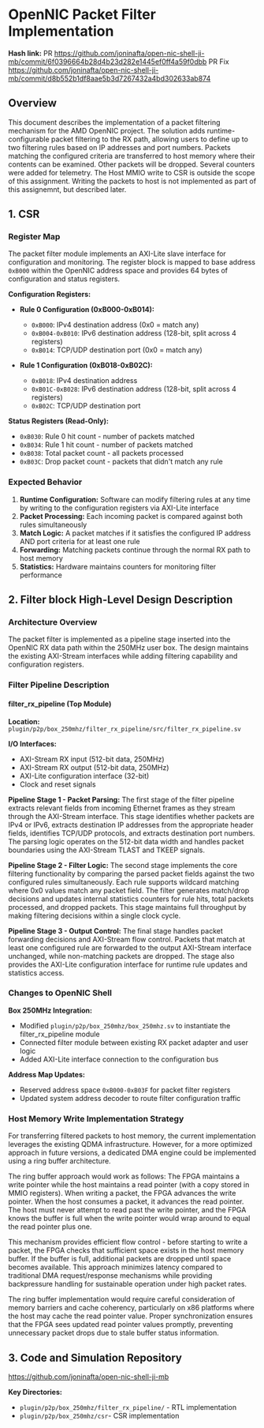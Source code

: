 # OpenNIC Packet Filter Implementation

**Hash link:**
PR https://github.com/joninafta/open-nic-shell-ji-mb/commit/6f0396664b28d4b23d282e1445ef0ff4a59f0dbb
PR Fix https://github.com/joninafta/open-nic-shell-ji-mb/commit/d8b552b1df8aae5b3d7267432a4bd302633ab874

## Overview

This document describes the implementation of a packet filtering mechanism for the AMD OpenNIC project. The solution adds runtime-configurable packet filtering to the RX path, allowing users to define up to two filtering rules based on IP addresses and port numbers. Packets matching the configured criteria are transferred to host memory where their contents can be examined. Other packets will be dropped.
Several counters were added for telemetry.
The Host MMIO write to CSR is outside the scope of this assignment.
Writing the packets to host is not implemented as part of this assignemnt, but described later.

## 1. CSR

### Register Map

The packet filter module implements an AXI-Lite slave interface for configuration and monitoring. The register block is mapped to base address `0xB000` within the OpenNIC address space and provides 64 bytes of configuration and status registers.

**Configuration Registers:**
- **Rule 0 Configuration (0xB000-0xB014):**
  - `0xB000`: IPv4 destination address (0x0 = match any)
  - `0xB004-0xB010`: IPv6 destination address (128-bit, split across 4 registers)
  - `0xB014`: TCP/UDP destination port (0x0 = match any)

- **Rule 1 Configuration (0xB018-0xB02C):**
  - `0xB018`: IPv4 destination address
  - `0xB01C-0xB028`: IPv6 destination address (128-bit, split across 4 registers)
  - `0xB02C`: TCP/UDP destination port

**Status Registers (Read-Only):**
- `0xB030`: Rule 0 hit count - number of packets matched
- `0xB034`: Rule 1 hit count - number of packets matched
- `0xB038`: Total packet count - all packets processed
- `0xB03C`: Drop packet count - packets that didn't match any rule

### Expected Behavior

1. **Runtime Configuration:** Software can modify filtering rules at any time by writing to the configuration registers via AXI-Lite interface
2. **Packet Processing:** Each incoming packet is compared against both rules simultaneously
3. **Match Logic:** A packet matches if it satisfies the configured IP address AND port criteria for at least one rule
4. **Forwarding:** Matching packets continue through the normal RX path to host memory
5. **Statistics:** Hardware maintains counters for monitoring filter performance

## 2. Filter block High-Level Design Description

### Architecture Overview

The packet filter is implemented as a pipeline stage inserted into the OpenNIC RX data path within the 250MHz user box. The design maintains the existing AXI-Stream interfaces while adding filtering capability and configuration registers.

### Filter Pipeline Description

#### filter_rx_pipeline (Top Module)
**Location:** `plugin/p2p/box_250mhz/filter_rx_pipeline/src/filter_rx_pipeline.sv`

**I/O Interfaces:**
- AXI-Stream RX input (512-bit data, 250MHz)
- AXI-Stream RX output (512-bit data, 250MHz) 
- AXI-Lite configuration interface (32-bit)
- Clock and reset signals

**Pipeline Stage 1 - Packet Parsing:**
The first stage of the filter pipeline extracts relevant fields from incoming Ethernet frames as they stream through the AXI-Stream interface. This stage identifies whether packets are IPv4 or IPv6, extracts destination IP addresses from the appropriate header fields, identifies TCP/UDP protocols, and extracts destination port numbers. The parsing logic operates on the 512-bit data width and handles packet boundaries using the AXI-Stream TLAST and TKEEP signals.

**Pipeline Stage 2 - Filter Logic:**
The second stage implements the core filtering functionality by comparing the parsed packet fields against the two configured rules simultaneously. Each rule supports wildcard matching where 0x0 values match any packet field. The filter generates match/drop decisions and updates internal statistics counters for rule hits, total packets processed, and dropped packets. This stage maintains full throughput by making filtering decisions within a single clock cycle.

**Pipeline Stage 3 - Output Control:**
The final stage handles packet forwarding decisions and AXI-Stream flow control. Packets that match at least one configured rule are forwarded to the output AXI-Stream interface unchanged, while non-matching packets are dropped. The stage also provides the AXI-Lite configuration interface for runtime rule updates and statistics access.

### Changes to OpenNIC Shell

**Box 250MHz Integration:**
- Modified `plugin/p2p/box_250mhz/box_250mhz.sv` to instantiate the filter_rx_pipeline module
- Connected filter module between existing RX packet adapter and user logic
- Added AXI-Lite interface connection to the configuration bus

**Address Map Updates:**
- Reserved address space `0xB000-0xB03F` for packet filter registers
- Updated system address decoder to route filter configuration traffic

### Host Memory Write Implementation Strategy

For transferring filtered packets to host memory, the current implementation leverages the existing QDMA infrastructure. However, for a more optimized approach in future versions, a dedicated DMA engine could be implemented using a ring buffer architecture.

The ring buffer approach would work as follows: The FPGA maintains a write pointer while the host maintains a read pointer (with a copy stored in MMIO registers). When writing a packet, the FPGA advances the write pointer. When the host consumes a packet, it advances the read pointer. The host must never attempt to read past the write pointer, and the FPGA knows the buffer is full when the write pointer would wrap around to equal the read pointer plus one.

This mechanism provides efficient flow control - before starting to write a packet, the FPGA checks that sufficient space exists in the host memory buffer. If the buffer is full, additional packets are dropped until space becomes available. This approach minimizes latency compared to traditional DMA request/response mechanisms while providing backpressure handling for sustainable operation under high packet rates.

The ring buffer implementation would require careful consideration of memory barriers and cache coherency, particularly on x86 platforms where the host may cache the read pointer value. Proper synchronization ensures that the FPGA sees updated read pointer values promptly, preventing unnecessary packet drops due to stale buffer status information.

## 3. Code and Simulation Repository
https://github.com/joninafta/open-nic-shell-ji-mb


**Key Directories:**
- `plugin/p2p/box_250mhz/filter_rx_pipeline/` - RTL implementation
- `plugin/p2p/box_250mhz/csr`- CSR implementation